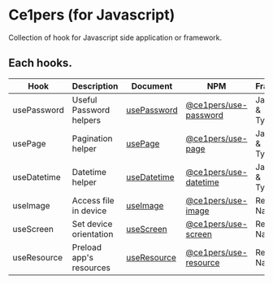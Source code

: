 # Ce1pers (for Javascript)

Collection of hook for Javascript side application or framework.

## Each hooks.

| Hook        | Description             | Document                                                                        | NPM                                                                          | Framework               |
| ----------- | ----------------------- | ------------------------------------------------------------------------------- | ---------------------------------------------------------------------------- | ----------------------- |
| usePassword | Useful Password helpers | [usePassword](https://github.com/code1iners/ce1pers-js/tree/master/usePassword) | [@ce1pers/use-password](https://www.npmjs.com/package/@ce1pers/use-password) | Javascript & Typescript |
| usePage     | Pagination helper       | [usePage](https://github.com/code1iners/ce1pers-js/tree/master/usePage)         | [@ce1pers/use-page](https://www.npmjs.com/package/@ce1pers/use-page)         | Javascript & Typescript |
| useDatetime | Datetime helper         | [useDatetime](https://github.com/code1iners/ce1pers-js/tree/master/useDatetime) | [@ce1pers/use-datetime](https://www.npmjs.com/package/@ce1pers/use-datetime) | Javascript & Typescript |
| useImage    | Access file in device   | [useImage](https://github.com/code1iners/ce1pers-js/tree/master/useImage)       | [@ce1pers/use-image](https://www.npmjs.com/package/@ce1pers/use-image)       | React Native            |
| useScreen   | Set device orientation  | [useScreen](https://github.com/code1iners/ce1pers-js/tree/master/useScreen)     | [@ce1pers/use-screen](https://www.npmjs.com/package/@ce1pers/use-screen)     | React Native            |
| useResource | Preload app's resources | [useResource](https://github.com/code1iners/ce1pers-js/tree/master/useResource) | [@ce1pers/use-resource](https://www.npmjs.com/package/@ce1pers/use-resource) | React Native            |
